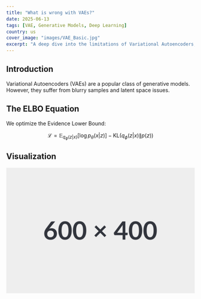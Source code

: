```yaml
---
title: "What is wrong with VAEs?"
date: 2025-06-13
tags: [VAE, Generative Models, Deep Learning]
country: us
cover_image: "images/VAE_Basic.jpg"
excerpt: "A deep dive into the limitations of Variational Autoencoders, including ELBO collapse and posterior mismatch."
---
```


## Introduction

Variational Autoencoders (VAEs) are a popular class of generative models. However, they suffer from blurry samples and latent space issues.

## The ELBO Equation

We optimize the Evidence Lower Bound:

$$
\mathcal{L} = \mathbb{E}_{q_\phi(z|x)} [\log p_\theta(x|z)] - \mathrm{KL}(q_\phi(z|x) \| p(z))
$$

## Visualization

![Latent space visualization](images/portraits/image_placeholder_600x400.svg)